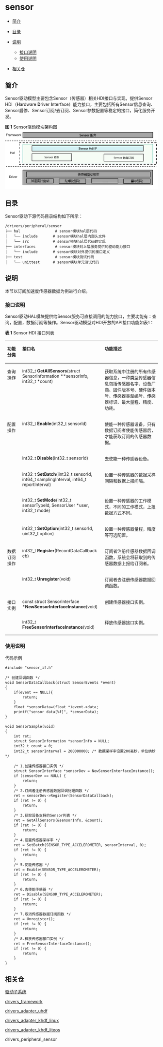 # sensor<a name="ZH-CN_TOPIC_0000001078202098"></a>

-   [简介](#section11660541593)
-   [目录](#section161941989596)
-   [说明](#section45490312053)
    -   [接口说明](#section14840627279)
    -   [使用说明](#section460510231888)

-   [相关仓](#section12495154795416)

## 简介<a name="section11660541593"></a>

Sensor驱动模型主要包含Sensor（传感器）相关HDI接口与实现，提供Sensor HDI（**H**ardware  **D**river  **I**nterface）能力接口，主要包括所有Sensor信息查询、Sensor启停、Sensor订阅/去订阅、Sensor参数配置等稳定的接口，简化服务开发。

**图 1**  Sensor驱动模块架构图<a name="fig1292918466322"></a>
![](figures/sensor-driver-module-architecture_zh.png "sensor-driver-module-architecture_zh")

## 目录<a name="section161941989596"></a>

Sensor驱动下源代码目录结构如下所示：

```
/drivers/peripheral/sensor
├── hal                # sensor模块hal层代码
│   └── include       # sensor模块hal层内部头文件
│   └── src           # sensor模块hal层代码的实现
├── interfaces         # sensor模块对上层服务提供的驱动能力接口
│   └── include       # sensor模块对外提供的接口定义
├── test               # sensor模块测试代码
│   └── unittest      # sensor模块单元测试代码
```

## 说明<a name="section45490312053"></a>

本节以订阅加速度传感器数据为例进行介绍。

### 接口说明<a name="section14840627279"></a>

Sensor驱动HAL模块提供给Sensor服务可直接调用的能力接口，主要功能有：查询，配置，数据订阅等操作。Sensor驱动模型对HDI开放的API接口功能如表1：

**表 1**  Sensor HDI 接口列表

<a name="table132511511499"></a>
<table><thead align="left"><tr id="row22545164911"><th class="cellrowborder" valign="top" width="9.85098509850985%" id="mcps1.2.4.1.1"><p id="p17401913133218"><a name="p17401913133218"></a><a name="p17401913133218"></a>功能分类</p>
</th>
<th class="cellrowborder" valign="top" width="53.88538853885388%" id="mcps1.2.4.1.2"><p id="p20921103144918"><a name="p20921103144918"></a><a name="p20921103144918"></a>接口名</p>
</th>
<th class="cellrowborder" valign="top" width="36.26362636263626%" id="mcps1.2.4.1.3"><p id="p109216317495"><a name="p109216317495"></a><a name="p109216317495"></a>功能描述</p>
</th>
</tr>
</thead>
<tbody><tr id="row9256564919"><td class="cellrowborder" valign="top" width="9.85098509850985%" headers="mcps1.2.4.1.1 "><p id="p8437193673211"><a name="p8437193673211"></a><a name="p8437193673211"></a>查询操作</p>
</td>
<td class="cellrowborder" valign="top" width="53.88538853885388%" headers="mcps1.2.4.1.2 "><p id="p11001322173912"><a name="p11001322173912"></a><a name="p11001322173912"></a>int32_t <strong id="b935414557240"><a name="b935414557240"></a><a name="b935414557240"></a>GetAllSensors</strong>(struct SensorInformation **sensorInfo, int32_t *count)</p>
</td>
<td class="cellrowborder" valign="top" width="36.26362636263626%" headers="mcps1.2.4.1.3 "><p id="p199227318499"><a name="p199227318499"></a><a name="p199227318499"></a>获取系统中注册的所有传感器信息，一种类型传感器信息包括传感器名字、设备厂商、固件版本号、硬件版本号、传感器类型编号、传感器标识、最大量程、精度、功耗。</p>
</td>
</tr>
<tr id="row1026352493"><td class="cellrowborder" rowspan="5" valign="top" width="9.85098509850985%" headers="mcps1.2.4.1.1 "><p id="p06071477324"><a name="p06071477324"></a><a name="p06071477324"></a>配置操作</p>
</td>
<td class="cellrowborder" valign="top" width="53.88538853885388%" headers="mcps1.2.4.1.2 "><p id="p38874252376"><a name="p38874252376"></a><a name="p38874252376"></a>int32_t <strong id="b199602219271"><a name="b199602219271"></a><a name="b199602219271"></a>Enable</strong>(int32_t sensorId)</p>
</td>
<td class="cellrowborder" valign="top" width="36.26362636263626%" headers="mcps1.2.4.1.3 "><p id="p5922331114916"><a name="p5922331114916"></a><a name="p5922331114916"></a>使能一种传感器设备，只有数据订阅者使能传感器后，才能获取订阅的传感器数据。</p>
</td>
</tr>
<tr id="row42612518492"><td class="cellrowborder" valign="top" headers="mcps1.2.4.1.1 "><p id="p6923143184914"><a name="p6923143184914"></a><a name="p6923143184914"></a>int32_t <strong id="b84601875330"><a name="b84601875330"></a><a name="b84601875330"></a>Disable</strong>(int32_t sensorId)</p>
</td>
<td class="cellrowborder" valign="top" headers="mcps1.2.4.1.2 "><p id="p139231531184912"><a name="p139231531184912"></a><a name="p139231531184912"></a>去使能一种传感器设备。</p>
</td>
</tr>
<tr id="row14261659498"><td class="cellrowborder" valign="top" headers="mcps1.2.4.1.1 "><p id="p992473112496"><a name="p992473112496"></a><a name="p992473112496"></a>int32_t <strong id="b16691194511438"><a name="b16691194511438"></a><a name="b16691194511438"></a>SetBatch</strong>(iint32_t sensorId, int64_t samplingInterval, int64_t reportInterval)</p>
</td>
<td class="cellrowborder" valign="top" headers="mcps1.2.4.1.2 "><p id="p14924203134910"><a name="p14924203134910"></a><a name="p14924203134910"></a>设置一种传感器的数据采样间隔和数据上报间隔。</p>
</td>
</tr>
<tr id="row82615144912"><td class="cellrowborder" valign="top" headers="mcps1.2.4.1.1 "><p id="p170411511281"><a name="p170411511281"></a><a name="p170411511281"></a>int32_t <strong id="b170414153284"><a name="b170414153284"></a><a name="b170414153284"></a>SetMode</strong>(int32_t sensorTypeId, SensorUser *user, int32_t mode)</p>
</td>
<td class="cellrowborder" valign="top" headers="mcps1.2.4.1.2 "><p id="p107051159281"><a name="p107051159281"></a><a name="p107051159281"></a>设置一种传感器的工作模式，不同的工作模式，上报数据方式不同。</p>
</td>
</tr>
<tr id="row7260574918"><td class="cellrowborder" valign="top" headers="mcps1.2.4.1.1 "><p id="p492513120494"><a name="p492513120494"></a><a name="p492513120494"></a>int32_t <strong id="b7501191019330"><a name="b7501191019330"></a><a name="b7501191019330"></a>SetOption</strong>(int32_t sensorId, uint32_t option)</p>
</td>
<td class="cellrowborder" valign="top" headers="mcps1.2.4.1.2 "><p id="p5926031124914"><a name="p5926031124914"></a><a name="p5926031124914"></a>设置一种传感器量程，精度等可选配置。</p>
</td>
</tr>
<tr id="row5261957493"><td class="cellrowborder" rowspan="2" valign="top" width="9.85098509850985%" headers="mcps1.2.4.1.1 "><p id="p1039815743211"><a name="p1039815743211"></a><a name="p1039815743211"></a>数据订阅操作</p>
</td>
<td class="cellrowborder" valign="top" width="53.88538853885388%" headers="mcps1.2.4.1.2 "><p id="p11530101054411"><a name="p11530101054411"></a><a name="p11530101054411"></a>int32_t <strong id="b0569161217334"><a name="b0569161217334"></a><a name="b0569161217334"></a>Register</strong>(RecordDataCallback cb)</p>
</td>
<td class="cellrowborder" valign="top" width="36.26362636263626%" headers="mcps1.2.4.1.3 "><p id="p892633118493"><a name="p892633118493"></a><a name="p892633118493"></a>订阅者注册传感器数据回调函数，系统会将获取到的传感器数据上报给订阅者。</p>
</td>
</tr>
<tr id="row10900102644918"><td class="cellrowborder" valign="top" headers="mcps1.2.4.1.1 "><p id="p196491214133110"><a name="p196491214133110"></a><a name="p196491214133110"></a>int32_t <strong id="b13758151483317"><a name="b13758151483317"></a><a name="b13758151483317"></a>Unregister</strong>(void)</p>
</td>
<td class="cellrowborder" valign="top" headers="mcps1.2.4.1.2 "><p id="p5817133119"><a name="p5817133119"></a><a name="p5817133119"></a>订阅者去注册传感器数据回调函数。</p>
</td>
</tr>
<tr id="row0353356768"><td class="cellrowborder" rowspan="2" valign="top" width="9.85098509850985%" headers="mcps1.2.4.1.1 "><p id="p6596162112564"><a name="p6596162112564"></a><a name="p6596162112564"></a>接口实例</p>
</td>
<td class="cellrowborder" valign="top" width="53.88538853885388%" headers="mcps1.2.4.1.2 "><p id="p13679191616561"><a name="p13679191616561"></a><a name="p13679191616561"></a>const struct SensorInterface *<strong id="b334310134717"><a name="b334310134717"></a><a name="b334310134717"></a>NewSensorInterfaceInstance</strong>(void)</p>
</td>
<td class="cellrowborder" valign="top" width="36.26362636263626%" headers="mcps1.2.4.1.3 "><p id="p19679181612563"><a name="p19679181612563"></a><a name="p19679181612563"></a>创建传感器接口实例。</p>
</td>
</tr>
<tr id="row53542561265"><td class="cellrowborder" valign="top" headers="mcps1.2.4.1.1 "><p id="p15680111655611"><a name="p15680111655611"></a><a name="p15680111655611"></a>int32_t <strong id="b99024181871"><a name="b99024181871"></a><a name="b99024181871"></a>FreeSensorInterfaceInstance</strong>(void)</p>
</td>
<td class="cellrowborder" valign="top" headers="mcps1.2.4.1.2 "><p id="p18680916165620"><a name="p18680916165620"></a><a name="p18680916165620"></a>释放传感器接口实例。</p>
</td>
</tr>
</tbody>
</table>

### 使用说明<a name="section460510231888"></a>

代码示例

```
#include "sensor_if.h"

/* 创建回调函数 */
void SensorDataCallback(struct SensorEvents *event)
{
    if(event == NULL){
        return;
    }
    float *sensorData=(float *)event->data;
    printf("sensor data[%f]", *sensorData);
}

void SensorSample(void)
{
    int ret;
    struct SensorInformation *sensorInfo = NULL;
    int32_t count = 0;
    int32_t sensorInterval = 200000000; /* 数据采样率设置200毫秒，单位纳秒 */

    /* 1.创建传感器接口实例 */
    struct SensorInterface *sensorDev = NewSensorInterfaceInstance();
    if (sensorDev == NULL) {
        return;
    }
    /* 2.订阅者注册传感器数据回调处理函数 */
    ret = sensorDev->Register(SensorDataCallback);
    if (ret != 0) {
        return;
    }
    /* 3.获取设备支持的Sensor列表 */
    ret = GetAllSensors(&sensorInfo, &count);
    if (ret != 0) {
        return;
    }
    /* 4.设置传感器采样率 */
    ret = SetBatch(SENSOR_TYPE_ACCELEROMETER, sensorInterval, 0);
    if (ret != 0) {
        return;
    }
    /* 5.使能传感器 */
    ret = Enable(SENSOR_TYPE_ACCELEROMETER);
    if (ret != 0) {
        return;
    }
    /* 6.去使能传感器 */
    ret = Disable(SENSOR_TYPE_ACCELEROMETER);
    if (ret != 0) {
        return;
    }
    /* 7.取消传感器数据订阅函数 */
    ret = Unregister();
    if (ret != 0) {
        return;
    }
    /* 8.释放传感器接口实例 */
    ret = FreeSensorInterfaceInstance();
    if (ret != 0) {
        return;
    }
}
```

## 相关仓<a name="section12495154795416"></a>

[驱动子系统](https://gitee.com/openharmony/docs/blob/master/zh-cn/readme/%E9%A9%B1%E5%8A%A8%E5%AD%90%E7%B3%BB%E7%BB%9F.md)

[drivers\_framework](https://gitee.com/openharmony/drivers_framework/blob/master/README_zh.md)

[drivers\_adapter\_uhdf](https://gitee.com/openharmony/drivers_adapter_uhdf/blob/master/README_zh.md)

[drivers\_adapter\_khdf\_linux](https://gitee.com/openharmony/drivers_adapter_khdf_linux/blob/master/README_zh.md)

[drivers\_adapter\_khdf\_liteos](https://gitee.com/openharmony/drivers_adapter_khdf_liteos/blob/master/README_zh.md)

drivers\_peripheral\_sensor

